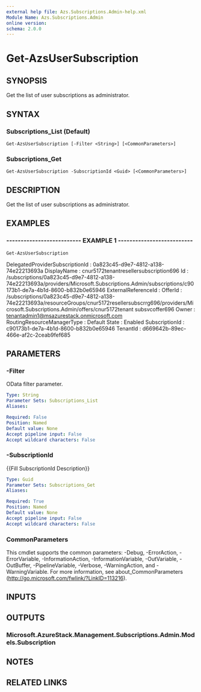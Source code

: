 ```yaml
---
external help file: Azs.Subscriptions.Admin-help.xml
Module Name: Azs.Subscriptions.Admin
online version: 
schema: 2.0.0
---
```


# Get-AzsUserSubscription

## SYNOPSIS
Get the list of user subscriptions as administrator.

## SYNTAX

### Subscriptions_List (Default)
```
Get-AzsUserSubscription [-Filter <String>] [<CommonParameters>]
```

### Subscriptions_Get
```
Get-AzsUserSubscription -SubscriptionId <Guid> [<CommonParameters>]
```

## DESCRIPTION
Get the list of user subscriptions as administrator.

## EXAMPLES

### -------------------------- EXAMPLE 1 --------------------------
```
Get-AzsUserSubscription
```

DelegatedProviderSubscriptionId : 0a823c45-d9e7-4812-a138-74e22213693a
DisplayName                     : cnur5172tenantresellersubscription696
Id                              : /subscriptions/0a823c45-d9e7-4812-a138-74e22213693a/providers/Microsoft.Subscriptions.Admin/subscriptions/c90173b1-de7a-4b1d-8600-b832b0e65946
ExternalReferenceId             :
OfferId                         : /subscriptions/0a823c45-d9e7-4812-a138-74e22213693a/resourceGroups/cnur5172resellersubscrrg696/providers/Microsoft.Subscriptions.Admin/offers/cnur5172tenant
                                subsvcoffer696
Owner                           : tenantadmin1@msazurestack.onmicrosoft.com
RoutingResourceManagerType      : Default
State                           : Enabled
SubscriptionId                  : c90173b1-de7a-4b1d-8600-b832b0e65946
TenantId                        : d669642b-89ec-466e-af2c-2ceab9fef685

## PARAMETERS

### -Filter
OData filter parameter.

```yaml
Type: String
Parameter Sets: Subscriptions_List
Aliases: 

Required: False
Position: Named
Default value: None
Accept pipeline input: False
Accept wildcard characters: False
```

### -SubscriptionId
{{Fill SubscriptionId Description}}

```yaml
Type: Guid
Parameter Sets: Subscriptions_Get
Aliases: 

Required: True
Position: Named
Default value: None
Accept pipeline input: False
Accept wildcard characters: False
```

### CommonParameters
This cmdlet supports the common parameters: -Debug, -ErrorAction, -ErrorVariable, -InformationAction, -InformationVariable, -OutVariable, -OutBuffer, -PipelineVariable, -Verbose, -WarningAction, and -WarningVariable. For more information, see about_CommonParameters (http://go.microsoft.com/fwlink/?LinkID=113216).

## INPUTS

## OUTPUTS

### Microsoft.AzureStack.Management.Subscriptions.Admin.Models.Subscription

## NOTES

## RELATED LINKS


